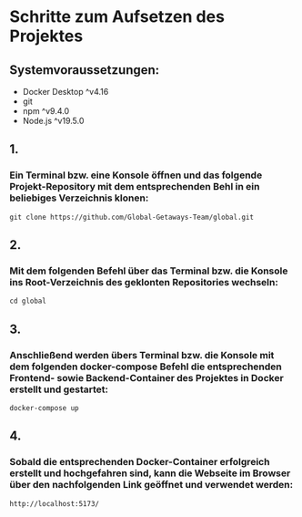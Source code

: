 # Schritte zum Aufsetzen des Projektes

## Systemvoraussetzungen:
- Docker Desktop ^v4.16
- git
- npm ^v9.4.0 
- Node.js ^v19.5.0

## 1. 
### Ein Terminal bzw. eine Konsole öffnen und das folgende Projekt-Repository mit dem entsprechenden Behl in ein beliebiges Verzeichnis klonen:
```
git clone https://github.com/Global-Getaways-Team/global.git
```

## 2. 
### Mit dem folgenden Befehl über das Terminal bzw. die Konsole ins Root-Verzeichnis des geklonten Repositories wechseln:
```
cd global
```

## 3. 
### Anschließend werden übers Terminal bzw. die Konsole mit dem folgenden docker-compose Befehl die entsprechenden Frontend- sowie Backend-Container des Projektes in Docker erstellt und gestartet:
```
docker-compose up
```

## 4. 
### Sobald die entsprechenden Docker-Container erfolgreich erstellt und hochgefahren sind, kann die Webseite im Browser über den nachfolgenden Link geöffnet und verwendet werden:
```
http://localhost:5173/
```